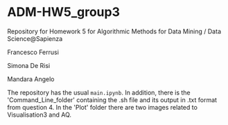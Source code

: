 # ADM-HW5_group3
Repository for Homework 5 for Algorithmic Methods for Data Mining / Data Science@Sapienza

Francesco Ferrusi 

Simona De Risi

Mandara Angelo

The repository has the usual `main.ipynb`. In addition, there is the 'Command_Line_folder' containing the .sh file and its output in .txt format from question 4.
In the 'Plot' folder there are two images related to Visualisation3 and AQ.
